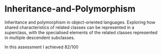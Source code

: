 # Inheritance-and-Polymorphism
Inheritance and polymorphism in object-oriented languages.
Exploring how shared characteristics of related classes can be represented in a superclass, with the specialised elements of the related classes represented in multiple descendent subclasses.

In this assessment I achieved 82/100
